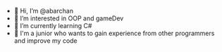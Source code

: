 - 👋 Hi, I’m @abarchan
- 👀 I’m interested in OOP and gameDev
- 🌱 I’m currently learning C#
- 💞️ I'm a junior who wants to gain experience from other programmers and improve my code
